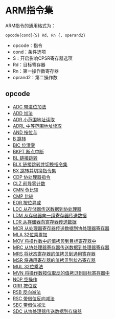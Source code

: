 # ARM指令集

ARM指令的通用格式为：

```
opcode{cond}{S} Rd, Rn {, operand2}
```

- opcode：指令
- cond：条件选项
- S：开启影响CPSR寄存器选项
- Rd：目标寄存器
- Rn：第一操作数寄存器
- oprand2：第二操作数

## opcode

- [ADC 带进位加法](ADC.md)
- [ADD 加法](ADD.md)
- [ADR 小范围地址读取](ADR.md)
- [ADRL 中等范围地址读取](ADRL.md)
- [AND 按位与](AND.md)
- [B 跳转](B.md)
- [BIC 位清零](BIC.md)
- [BKPT 断点中断](BKPT.md)
- [BL 链接跳转](BL.md)
- [BLX 链接跳转并切换指令集](BLX.md)
- [BX 跳转并切换指令集](BX.md)
- [CDP 协处理器指令](CDP.md)
- [CLZ 前导零计数](CLZ.md)
- [CMN 负比较](CMN.md)
- [CMP 比较](CMP.md)
- [EOR 按位异或](EOR.md)
- [LDC 从存储器传送数据到协处理器](LDC.md)
- [LDM 从存储器向一组寄存器传送数据](LDM.md)
- [LDR 从存储器向寄存器传送数据](LDR.md)
- [MCR 从处理器寄存器传送数据到协处理器寄存器](MCR.md)
- [MLA 32位乘累加](MLA.md)
- [MOV 将操作数中的值拷贝到目标寄存器中](MOV.md)
- [MRC 从协处理器寄存器传送数据到处理器寄存器](MRC.md)
- [MRS 将状态寄存器的值拷贝到通用寄存器](MRS.md)
- [MSR 将通用寄存器的值拷贝到状态寄存器](MSR.md)
- [MUL 32位乘法](MUL.md)
- [MVN 将操作数按位取反的值拷贝到目标寄存器中](MVN.md)
- [NOP 空操作](NOP.md)
- [ORR 按位或](ORR.md)
- [RSB 反向减法](RSB.md)
- [RSC 带借位反向减法](RSC.md)
- [SBC 带借位减法](SBC.md)
- [SDC 从协处理器传送数据到存储器](SDC.md)